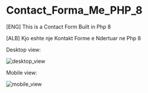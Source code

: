# Contact_Forma_Me_PHP_8
[ENG] This is a Contact Form Built in Php 8

[ALB] Kjo eshte nje Kontakt Forme e Ndertuar ne Php 8




Desktop view:

![desktop_view](https://user-images.githubusercontent.com/48931439/120111228-6a129500-c171-11eb-8a7d-054fab621f3d.png)

Mobile view:

![mobile_view](https://user-images.githubusercontent.com/48931439/120111195-494a3f80-c171-11eb-8930-f103f302c5c6.png)
